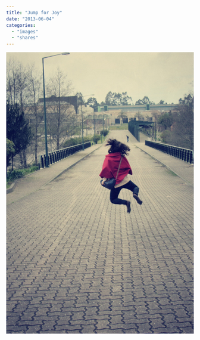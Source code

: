 ```yaml
---
title: "Jump for Joy"
date: "2013-06-04"
categories: 
  - "images"
  - "shares"
---
```


![](images/tumblr_mnpoxpIQJK1qz4vrlo1_1280.jpg)
